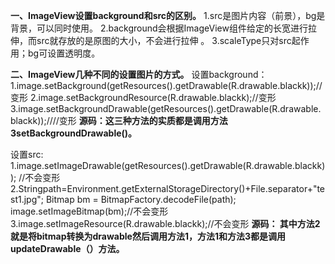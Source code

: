 **一、ImageView设置background和src的区别。**
 1.src是图片内容（前景），bg是背景，可以同时使用。
 2.background会根据ImageView组件给定的长宽进行拉伸，而src就存放的是原图的大小，不会进行拉伸 。
 3.scaleType只对src起作用；bg可设置透明度。

**二、ImageView几种不同的设置图片的方式。**
 设置background：
 1.image.setBackground(getResources().getDrawable(R.drawable.blackk));//变形
 2.image.setBackgroundResource(R.drawable.blackk);//变形       3.image.setBackgroundDrawable(getResources().getDrawable(R.drawable.blackk));////变形
 **源码：这三种方法的实质都是调用方法3setBackgroundDrawable()。**

设置src:
 1.image.setImageDrawable(getResources().getDrawable(R.drawable.blackk)); //不会变形
 2.Stringpath=Environment.getExternalStorageDirectory()+File.separator+"test1.jpg";
 Bitmap bm = BitmapFactory.decodeFile(path);
 image.setImageBitmap(bm);//不会变形
 3.image.setImageResource(R.drawable.blackk);//不会变形
 **源码： 其中方法2就是将bitmap转换为drawable然后调用方法1，方法1和方法3都是调用updateDrawable（）方法。**